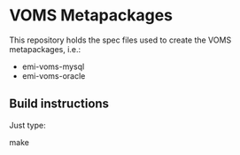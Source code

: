 # VOMS Metapackages

This repository holds the spec files used to create the VOMS
metapackages, i.e.:

   * emi-voms-mysql
   * emi-voms-oracle

## Build instructions

Just type:

make
